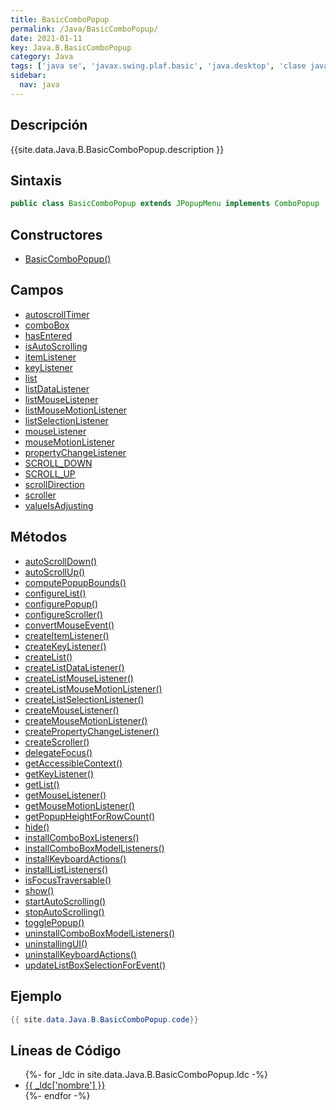 ```yaml
---
title: BasicComboPopup
permalink: /Java/BasicComboPopup/
date: 2021-01-11
key: Java.B.BasicComboPopup
category: Java
tags: ['java se', 'javax.swing.plaf.basic', 'java.desktop', 'clase java', 'Java 1.0']
sidebar: 
  nav: java
---
```


## Descripción
{{site.data.Java.B.BasicComboPopup.description }}

## Sintaxis
~~~java
public class BasicComboPopup extends JPopupMenu implements ComboPopup
~~~

## Constructores
* [BasicComboPopup()](/Java/BasicComboPopup/BasicComboPopup/)

## Campos
* [autoscrollTimer](/Java/BasicComboPopup/autoscrollTimer/)
* [comboBox](/Java/BasicComboPopup/comboBox/)
* [hasEntered](/Java/BasicComboPopup/hasEntered/)
* [isAutoScrolling](/Java/BasicComboPopup/isAutoScrolling/)
* [itemListener](/Java/BasicComboPopup/itemListener/)
* [keyListener](/Java/BasicComboPopup/keyListener/)
* [list](/Java/BasicComboPopup/list/)
* [listDataListener](/Java/BasicComboPopup/listDataListener/)
* [listMouseListener](/Java/BasicComboPopup/listMouseListener/)
* [listMouseMotionListener](/Java/BasicComboPopup/listMouseMotionListener/)
* [listSelectionListener](/Java/BasicComboPopup/listSelectionListener/)
* [mouseListener](/Java/BasicComboPopup/mouseListener/)
* [mouseMotionListener](/Java/BasicComboPopup/mouseMotionListener/)
* [propertyChangeListener](/Java/BasicComboPopup/propertyChangeListener/)
* [SCROLL_DOWN](/Java/BasicComboPopup/SCROLL_DOWN/)
* [SCROLL_UP](/Java/BasicComboPopup/SCROLL_UP/)
* [scrollDirection](/Java/BasicComboPopup/scrollDirection/)
* [scroller](/Java/BasicComboPopup/scroller/)
* [valueIsAdjusting](/Java/BasicComboPopup/valueIsAdjusting/)

## Métodos
* [autoScrollDown()](/Java/BasicComboPopup/autoScrollDown/)
* [autoScrollUp()](/Java/BasicComboPopup/autoScrollUp/)
* [computePopupBounds()](/Java/BasicComboPopup/computePopupBounds/)
* [configureList()](/Java/BasicComboPopup/configureList/)
* [configurePopup()](/Java/BasicComboPopup/configurePopup/)
* [configureScroller()](/Java/BasicComboPopup/configureScroller/)
* [convertMouseEvent()](/Java/BasicComboPopup/convertMouseEvent/)
* [createItemListener()](/Java/BasicComboPopup/createItemListener/)
* [createKeyListener()](/Java/BasicComboPopup/createKeyListener/)
* [createList()](/Java/BasicComboPopup/createList/)
* [createListDataListener()](/Java/BasicComboPopup/createListDataListener/)
* [createListMouseListener()](/Java/BasicComboPopup/createListMouseListener/)
* [createListMouseMotionListener()](/Java/BasicComboPopup/createListMouseMotionListener/)
* [createListSelectionListener()](/Java/BasicComboPopup/createListSelectionListener/)
* [createMouseListener()](/Java/BasicComboPopup/createMouseListener/)
* [createMouseMotionListener()](/Java/BasicComboPopup/createMouseMotionListener/)
* [createPropertyChangeListener()](/Java/BasicComboPopup/createPropertyChangeListener/)
* [createScroller()](/Java/BasicComboPopup/createScroller/)
* [delegateFocus()](/Java/BasicComboPopup/delegateFocus/)
* [getAccessibleContext()](/Java/BasicComboPopup/getAccessibleContext/)
* [getKeyListener()](/Java/BasicComboPopup/getKeyListener/)
* [getList()](/Java/BasicComboPopup/getList/)
* [getMouseListener()](/Java/BasicComboPopup/getMouseListener/)
* [getMouseMotionListener()](/Java/BasicComboPopup/getMouseMotionListener/)
* [getPopupHeightForRowCount()](/Java/BasicComboPopup/getPopupHeightForRowCount/)
* [hide()](/Java/BasicComboPopup/hide/)
* [installComboBoxListeners()](/Java/BasicComboPopup/installComboBoxListeners/)
* [installComboBoxModelListeners()](/Java/BasicComboPopup/installComboBoxModelListeners/)
* [installKeyboardActions()](/Java/BasicComboPopup/installKeyboardActions/)
* [installListListeners()](/Java/BasicComboPopup/installListListeners/)
* [isFocusTraversable()](/Java/BasicComboPopup/isFocusTraversable/)
* [show()](/Java/BasicComboPopup/show/)
* [startAutoScrolling()](/Java/BasicComboPopup/startAutoScrolling/)
* [stopAutoScrolling()](/Java/BasicComboPopup/stopAutoScrolling/)
* [togglePopup()](/Java/BasicComboPopup/togglePopup/)
* [uninstallComboBoxModelListeners()](/Java/BasicComboPopup/uninstallComboBoxModelListeners/)
* [uninstallingUI()](/Java/BasicComboPopup/uninstallingUI/)
* [uninstallKeyboardActions()](/Java/BasicComboPopup/uninstallKeyboardActions/)
* [updateListBoxSelectionForEvent()](/Java/BasicComboPopup/updateListBoxSelectionForEvent/)

## Ejemplo
~~~java
{{ site.data.Java.B.BasicComboPopup.code}}
~~~

## Líneas de Código
<ul>
{%- for _ldc in site.data.Java.B.BasicComboPopup.ldc -%}
   <li>
       <a href="{{_ldc['url'] }}">{{ _ldc['nombre'] }}</a>
   </li>
{%- endfor -%}
</ul>
